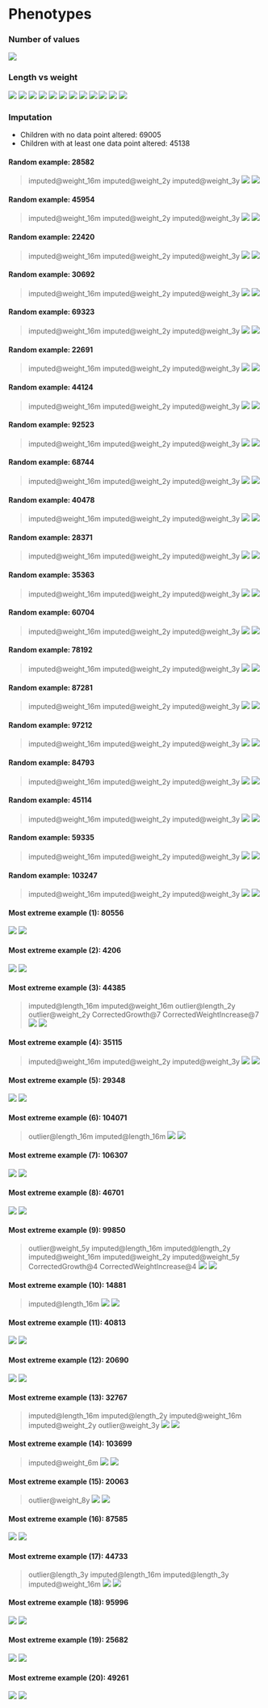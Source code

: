 # Phenotypes
### Number of values
![](plots/n.png)
### Length vs weight
![](plots/length_weight_1.png)
![](plots/length_weight_2.png)
![](plots/length_weight_3.png)
![](plots/length_weight_4.png)
![](plots/length_weight_5.png)
![](plots/length_weight_6.png)
![](plots/length_weight_7.png)
![](plots/length_weight_8.png)
![](plots/length_weight_9.png)
![](plots/length_weight_10.png)
![](plots/length_weight_11.png)
![](plots/length_weight_12.png)
### Imputation
- Children with no data point altered: 69005
- Children with at least one data point altered: 45138
#### Random example: 28582
> imputed@weight_16m imputed@weight_2y imputed@weight_3y
![](plots/28582_length.png)
![](plots/28582_weight.png)
#### Random example: 45954
> imputed@weight_16m imputed@weight_2y imputed@weight_3y
![](plots/45954_length.png)
![](plots/45954_weight.png)
#### Random example: 22420
> imputed@weight_16m imputed@weight_2y imputed@weight_3y
![](plots/22420_length.png)
![](plots/22420_weight.png)
#### Random example: 30692
> imputed@weight_16m imputed@weight_2y imputed@weight_3y
![](plots/30692_length.png)
![](plots/30692_weight.png)
#### Random example: 69323
> imputed@weight_16m imputed@weight_2y imputed@weight_3y
![](plots/69323_length.png)
![](plots/69323_weight.png)
#### Random example: 22691
> imputed@weight_16m imputed@weight_2y imputed@weight_3y
![](plots/22691_length.png)
![](plots/22691_weight.png)
#### Random example: 44124
> imputed@weight_16m imputed@weight_2y imputed@weight_3y
![](plots/44124_length.png)
![](plots/44124_weight.png)
#### Random example: 92523
> imputed@weight_16m imputed@weight_2y imputed@weight_3y
![](plots/92523_length.png)
![](plots/92523_weight.png)
#### Random example: 68744
> imputed@weight_16m imputed@weight_2y imputed@weight_3y
![](plots/68744_length.png)
![](plots/68744_weight.png)
#### Random example: 40478
> imputed@weight_16m imputed@weight_2y imputed@weight_3y
![](plots/40478_length.png)
![](plots/40478_weight.png)
#### Random example: 28371
> imputed@weight_16m imputed@weight_2y imputed@weight_3y
![](plots/28371_length.png)
![](plots/28371_weight.png)
#### Random example: 35363
> imputed@weight_16m imputed@weight_2y imputed@weight_3y
![](plots/35363_length.png)
![](plots/35363_weight.png)
#### Random example: 60704
> imputed@weight_16m imputed@weight_2y imputed@weight_3y
![](plots/60704_length.png)
![](plots/60704_weight.png)
#### Random example: 78192
> imputed@weight_16m imputed@weight_2y imputed@weight_3y
![](plots/78192_length.png)
![](plots/78192_weight.png)
#### Random example: 87281
> imputed@weight_16m imputed@weight_2y imputed@weight_3y
![](plots/87281_length.png)
![](plots/87281_weight.png)
#### Random example: 97212
> imputed@weight_16m imputed@weight_2y imputed@weight_3y
![](plots/97212_length.png)
![](plots/97212_weight.png)
#### Random example: 84793
> imputed@weight_16m imputed@weight_2y imputed@weight_3y
![](plots/84793_length.png)
![](plots/84793_weight.png)
#### Random example: 45114
> imputed@weight_16m imputed@weight_2y imputed@weight_3y
![](plots/45114_length.png)
![](plots/45114_weight.png)
#### Random example: 59335
> imputed@weight_16m imputed@weight_2y imputed@weight_3y
![](plots/59335_length.png)
![](plots/59335_weight.png)
#### Random example: 103247
> imputed@weight_16m imputed@weight_2y imputed@weight_3y
![](plots/103247_length.png)
![](plots/103247_weight.png)
#### Most extreme example (1): 80556
> 
![](plots/80556_length.png)
![](plots/80556_weight.png)
#### Most extreme example (2): 4206
> 
![](plots/4206_length.png)
![](plots/4206_weight.png)
#### Most extreme example (3): 44385
> imputed@length_16m imputed@weight_16m outlier@length_2y outlier@weight_2y CorrectedGrowth@7 CorrectedWeightIncrease@7
![](plots/44385_length.png)
![](plots/44385_weight.png)
#### Most extreme example (4): 35115
> imputed@weight_16m imputed@weight_2y imputed@weight_3y
![](plots/35115_length.png)
![](plots/35115_weight.png)
#### Most extreme example (5): 29348
> 
![](plots/29348_length.png)
![](plots/29348_weight.png)
#### Most extreme example (6): 104071
> outlier@length_16m imputed@length_16m
![](plots/104071_length.png)
![](plots/104071_weight.png)
#### Most extreme example (7): 106307
> 
![](plots/106307_length.png)
![](plots/106307_weight.png)
#### Most extreme example (8): 46701
> 
![](plots/46701_length.png)
![](plots/46701_weight.png)
#### Most extreme example (9): 99850
> outlier@weight_5y imputed@length_16m imputed@length_2y imputed@weight_16m imputed@weight_2y imputed@weight_5y CorrectedGrowth@4 CorrectedWeightIncrease@4
![](plots/99850_length.png)
![](plots/99850_weight.png)
#### Most extreme example (10): 14881
> imputed@length_16m
![](plots/14881_length.png)
![](plots/14881_weight.png)
#### Most extreme example (11): 40813
> 
![](plots/40813_length.png)
![](plots/40813_weight.png)
#### Most extreme example (12): 20690
> 
![](plots/20690_length.png)
![](plots/20690_weight.png)
#### Most extreme example (13): 32767
> imputed@length_16m imputed@length_2y imputed@weight_16m imputed@weight_2y outlier@weight_3y
![](plots/32767_length.png)
![](plots/32767_weight.png)
#### Most extreme example (14): 103699
> imputed@weight_6m
![](plots/103699_length.png)
![](plots/103699_weight.png)
#### Most extreme example (15): 20063
> outlier@weight_8y
![](plots/20063_length.png)
![](plots/20063_weight.png)
#### Most extreme example (16): 87585
> 
![](plots/87585_length.png)
![](plots/87585_weight.png)
#### Most extreme example (17): 44733
> outlier@length_3y imputed@length_16m imputed@length_3y imputed@weight_16m
![](plots/44733_length.png)
![](plots/44733_weight.png)
#### Most extreme example (18): 95996
> 
![](plots/95996_length.png)
![](plots/95996_weight.png)
#### Most extreme example (19): 25682
> 
![](plots/25682_length.png)
![](plots/25682_weight.png)
#### Most extreme example (20): 49261
> 
![](plots/49261_length.png)
![](plots/49261_weight.png)
